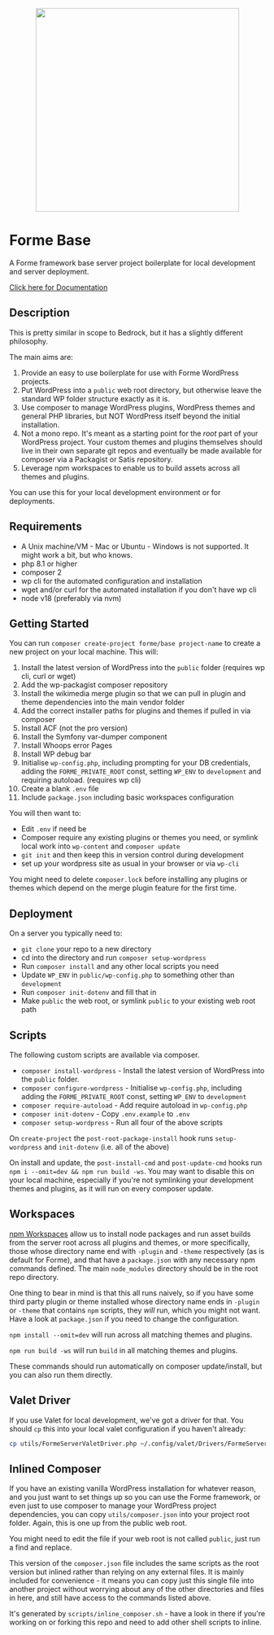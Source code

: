 <p align="center"><a href="https://formewp.github.io" target="_blank"><img src="https://formewp.github.io/logo.svg" width="400"></a></p>

# Forme Base

A Forme framework base server project boilerplate for local development and server deployment.

[Click here for Documentation](https://formewp.github.io)

## Description

This is pretty similar in scope to Bedrock, but it has a slightly different philosophy.

The main aims are:

1. Provide an easy to use boilerplate for use with Forme WordPress projects.
2. Put WordPress into a `public` web root directory, but otherwise leave the standard WP folder structure exactly as it is.
3. Use composer to manage WordPress plugins, WordPress themes and general PHP libraries, but NOT WordPress itself beyond the initial installation.
4. Not a mono repo. It's meant as a starting point for the _root_ part of your WordPress project. Your custom themes and plugins themselves should live in their own separate git repos and eventually be made available for composer via a Packagist or Satis repository.
5. Leverage npm workspaces to enable us to build assets across all themes and plugins.

You can use this for your local development environment or for deployments.

## Requirements

- A Unix machine/VM - Mac or Ubuntu - Windows is not supported. It might work a bit, but who knows.
- php 8.1 or higher
- composer 2
- wp cli for the automated configuration and installation
- wget and/or curl for the automated installation if you don't have wp cli
- node v18 (preferably via nvm)

## Getting Started

You can run `composer create-project forme/base project-name` to create a new project on your local machine. This will:

1. Install the latest version of WordPress into the `public` folder (requires wp cli, curl or wget)
2. Add the wp-packagist composer repository
3. Install the wikimedia merge plugin so that we can pull in plugin and theme dependencies into the main vendor folder
4. Add the correct installer paths for plugins and themes if pulled in via composer
5. Install ACF (not the pro version)
6. Install the Symfony var-dumper component
7. Install Whoops error Pages
8. Install WP debug bar
9. Initialise `wp-config.php`, including prompting for your DB credentials, adding the `FORME_PRIVATE_ROOT` const, setting `WP_ENV` to `development` and requiring autoload. (requires wp cli)
10. Create a blank `.env` file
11. Include `package.json` including basic workspaces configuration

You will then want to:

- Edit `.env` if need be
- Composer require any existing plugins or themes you need, or symlink local work into `wp-content` and `composer update`
- `git init` and then keep this in version control during development
- set up your wordpress site as usual in your browser or via `wp-cli`

You might need to delete `composer.lock` before installing any plugins or themes which depend on the merge plugin feature for the first time.

## Deployment

On a server you typically need to:

- `git clone` your repo to a new directory
- cd into the directory and run `composer setup-wordpress`
- Run `composer install` and any other local scripts you need
- Update `WP_ENV` in `public/wp-config.php` to something other than `development`
- Run `composer init-dotenv` and fill that in
- Make `public` the web root, or symlink `public` to your existing web root path

## Scripts

The following custom scripts are available via composer.

- `composer install-wordpress` - Install the latest version of WordPress into the `public` folder.
- `composer configure-wordpress` - Initialise `wp-config.php`, including adding the `FORME_PRIVATE_ROOT` const, setting `WP_ENV` to `development`
- `composer require-autoload` - Add require autoload in `wp-config.php`
- `composer init-dotenv` - Copy `.env.example` to `.env`
- `composer setup-wordpress` - Run all four of the above scripts

On `create-project` the `post-root-package-install` hook runs `setup-wordpress` and `init-dotenv` (i.e. all of the above)

On install and update, the `post-install-cmd` and `post-update-cmd` hooks run `npm i --omit=dev && npm run build -ws`. You may want to disable this on your local machine, especially if you're not symlinking your development themes and plugins, as it will run on every composer update.

## Workspaces

[npm Workspaces](https://docs.npmjs.com/cli/v10/using-npm/workspaces) allow us to install node packages and run asset builds from the server root across all plugins and themes, or more specifically, those whose directory name end with `-plugin` and `-theme` respectively (as is default for Forme), and that have a `package.json` with any necessary npm commands defined. The main `node_modules` directory should be in the root repo directory.

One thing to bear in mind is that this all runs naively, so if you have some third party plugin or theme installed whose directory name ends in `-plugin` or `-theme` that contains `npm` scripts, they _will_ run, which you might not want. Have a look at `package.json` if you need to change the configuration.

`npm install --omit=dev` will run across all matching themes and plugins.

`npm run build -ws` will run `build` in all matching themes and plugins.

These commands should run automatically on composer update/install, but you can also run them directly.

## Valet Driver

If you use Valet for local development, we've got a driver for that. You should `cp` this into your local valet configuration if you haven't already:

```sh
cp utils/FormeServerValetDriver.php ~/.config/valet/Drivers/FormeServerValetDriver.php
```

## Inlined Composer

If you have an existing vanilla WordPress installation for whatever reason, and you just want to set things up so you can use the Forme framework, or even just to use composer to manage your WordPress project dependencies, you can copy `utils/composer.json` into your project root folder. Again, this is one up from the public web root.

You might need to edit the file if your web root is not called `public`, just run a find and replace.

This version of the `composer.json` file includes the same scripts as the root version but inlined rather than relying on any external files. It is mainly included for convenience -  it means you can copy just this single file into another project without worrying about any of the other directories and files in here, and still have access to the commands listed above.

It's generated by `scripts/inline_composer.sh` - have a look in there if you're working on or forking this repo and need to add other shell scripts to inline.
